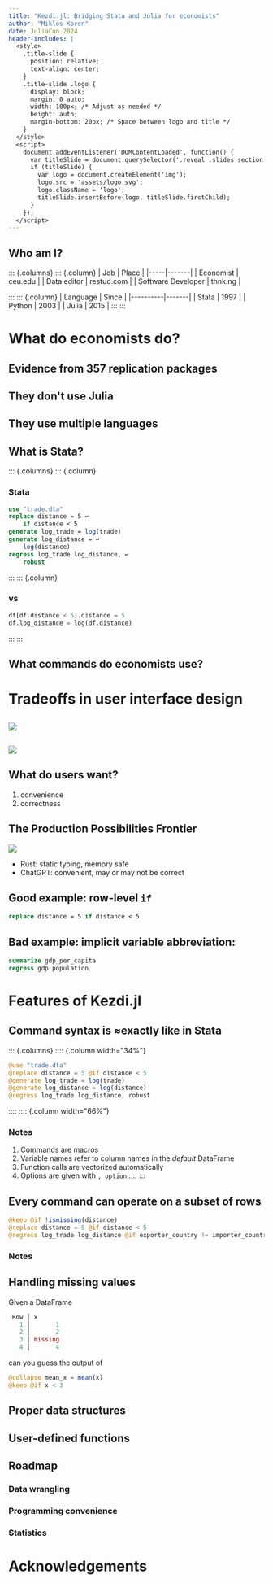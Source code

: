 ```yaml
---
title: "Kezdi.jl: Bridging Stata and Julia for economists"
author: "Miklós Koren"
date: JuliaCon 2024
header-includes: |
  <style>
    .title-slide {
      position: relative;
      text-align: center;
    }
    .title-slide .logo {
      display: block;
      margin: 0 auto;
      width: 100px; /* Adjust as needed */
      height: auto;
      margin-bottom: 20px; /* Space between logo and title */
    }
  </style>
  <script>
    document.addEventListener('DOMContentLoaded', function() {
      var titleSlide = document.querySelector('.reveal .slides section:first-child');
      if (titleSlide) {
        var logo = document.createElement('img');
        logo.src = 'assets/logo.svg';
        logo.className = 'logo';
        titleSlide.insertBefore(logo, titleSlide.firstChild);
      }
    });
  </script>
---
```


## Who am I?
::: {.columns}
::: {.column}
| Job | Place |
|-----|-------|
| Economist | ceu.edu |
| Data editor | restud.com |
| Software Developer | thnk.ng |

:::
::: {.column}
| Language | Since |
|----------|-------|
| Stata    | 1997  |
| Python   | 2003  |
| Julia    | 2015  |
:::
:::


# What do economists do?

## Evidence from 357 replication packages

## They don't use Julia

## They use multiple languages

## What is Stata?
::: {.columns}
::: {.column}
### Stata
```stata
use "trade.dta"
replace distance = 5 ↩
    if distance < 5
generate log_trade = log(trade)
generate log_distance = ↩
    log(distance)
regress log_trade log_distance, ↩
    robust
```
:::
::: {.column}
### vs
```python
df[df.distance < 5].distance = 5
df.log_distance = log(df.distance)
```
:::
:::

## What commands do economists use?

# Tradeoffs in user interface design

## 
![](assets/standards.png)

##
![](assets/MadMen.png)

## What do users want?
1. convenience
2. correctness

## The Production Possibilities Frontier
![](figures/ppf.svg)

- Rust: static typing, memory safe
- ChatGPT: convenient, may or may not be correct

## Good example: row-level `if`
```stata
replace distance = 5 if distance < 5
```

## Bad example: implicit variable abbreviation:
```stata
summarize gdp_per_capita
regress gdp population
```

# Features of Kezdi.jl

## Command syntax is $\approx$exactly like in Stata
::: {.columns}
:::: {.column width="34%"}
```julia
@use "trade.dta"
@replace distance = 5 @if distance < 5
@generate log_trade = log(trade)
@generate log_distance = log(distance)
@regress log_trade log_distance, robust
```
::::
:::: {.column width="66%"}
### Notes
1. Commands are macros
2. Variable names refer to column names in the *default* DataFrame
3. Function calls are vectorized automatically
4. Options are given with `, option`
::::
:::

## Every command can operate on a subset of rows
```julia
@keep @if !ismissing(distance)
@replace distance = 5 @if distance < 5
@regress log_trade log_distance @if exporter_country != importer_country, robust
```

### Notes

## Handling missing values
Given a DataFrame
```julia
 Row │ x
   1 │       1
   2 │       2
   3 │ missing
   4 │       4
```
can you guess the output of
```julia
@collapse mean_x = mean(x)
@keep @if x < 3
```


## Proper data structures

## User-defined functions

## Roadmap
### Data wrangling
### Programming convenience
### Statistics

# Acknowledgements